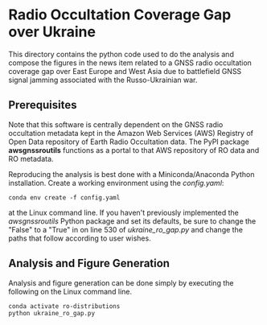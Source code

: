 # Radio Occultation Coverage Gap over Ukraine

This directory contains the python code used to do the analysis and 
compose the figures in the news item related to a GNSS radio occultation 
coverage gap over East Europe and West Asia due to battlefield GNSS 
signal jamming associated with the Russo-Ukrainian war. 

## Prerequisites

Note that this software is centrally dependent on the GNSS radio occultation 
metadata kept in the Amazon Web Services (AWS) Registry of Open Data 
repository of Earth Radio Occultation data. The PyPI package 
**awsgnssroutils** functions as a portal to that AWS repository of RO 
data and RO metadata. 

Reproducing the analysis is best done with a Miniconda/Anaconda Python 
installation. Create a working environment using the *config.yaml*: 

```
conda env create -f config.yaml
```

at the Linux command line. If you haven't previously implemented the 
*awsgnssroutils* Python package and set its defaults, be sure to 
change the "False" to a "True" in on line 530 of *ukraine_ro_gap.py* 
and change the paths that follow according to user wishes. 

## Analysis and Figure Generation

Analysis and figure generation can be done simply by executing the 
following on the Linux command line.

```
conda activate ro-distributions
python ukraine_ro_gap.py
```

